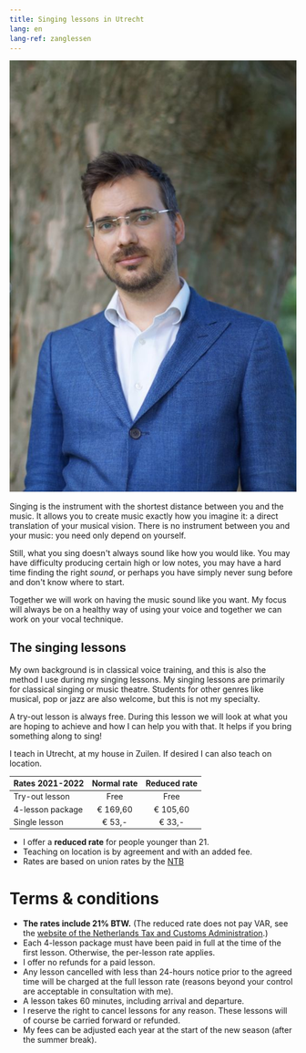 ```yaml
---
title: Singing lessons in Utrecht
lang: en
lang-ref: zanglessen
---
```


<img src="/images/zanglesfoto.jpg" alt="Sebastiaan Ammerlaan" class="fr w-third ml-auto br3-ns bt bb ba-ns b--light-gray">

Singing is the instrument with the shortest distance between you and the music. It allows you to create music exactly how you imagine it: a direct translation of your musical vision. There is no instrument between you and your music: you need only depend on yourself.

Still, what you sing doesn't always sound like how you would like. You may have difficulty producing certain high or low notes, you may have a hard time finding the right *sound*, or perhaps you have simply never sung before and don't know where to start.

Together we will work on having the music sound like you want. My focus will always be on a healthy way of using your voice and together we can work on your vocal technique.


## The singing lessons

My own background is in classical voice training, and this is also the method I use during my singing lessons. My singing lessons are primarily for classical singing or music theatre. Students for other genres like musical, pop or jazz are also welcome, but this is not my specialty.

A try-out lesson is always free. During this lesson we will look at what you are hoping to achieve and how I can help you with that. It helps if you bring something along to sing! 

I teach in Utrecht, at my house in Zuilen. If desired I can also teach on location.

<a name="tarieven-en-voorwaarden"></a>

|	Rates 2021-2022		|	Normal rate			|	Reduced rate	|
|	------------------  | :------------------:	|:-----------------:|				
|	Try-out lesson		|	Free				|	Free			|
|	4-lesson package	|	€ 169,60 			|	€ 105,60		|
|	Single lesson		|	€ 53,-				|	€ 33,-			|

* I offer a **reduced rate** for people younger than 21.
* Teaching on location is by agreement and with an added fee.
* Rates are based on union rates by the [NTB](https://www.ntb.nl/ntb-kunstenbond-publiceert-tarievenlijst-2021/)


# Terms &amp; conditions

*   **The rates include 21% BTW.** (The reduced rate does not pay VAR, see the  [website of the Netherlands Tax and Customs Administration](http://www.belastingdienst.nl/wps/wcm/connect/bldcontentnl/belastingdienst/zakelijk/btw/tarieven_en_vrijstellingen/vrijstellingen/onderwijs/vrijstelling_voor_onderwijs_in_muziek_dans_drama_beeldende_vorming_en_circustechnieken).)
*   Each 4-lesson package must have been paid in full at the time of the first lesson. Otherwise, the per-lesson rate applies.
*   I offer no refunds for a paid lesson.
*   Any lesson cancelled with less than 24-hours notice prior to the agreed time will be charged at the full lesson rate (reasons beyond your control are acceptable in consultation with me).
*   A lesson takes 60 minutes, including arrival and departure.
*   I reserve the right to cancel lessons for any reason. These lessons will of course be carried forward or refunded.
*   My fees can be adjusted each year at the start of the new season (after the summer break).